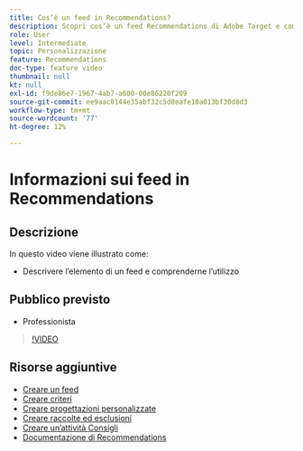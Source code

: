 ```yaml
---
title: Cos’è un feed in Recommendations?
description: Scopri cos’è un feed Recommendations di Adobe Target e come viene utilizzato
role: User
level: Intermediate
topic: Personalizzazione
feature: Recommendations
doc-type: feature video
thumbnail: null
kt: null
exl-id: f9de86e7-1967-4ab7-a600-00e86220f209
source-git-commit: ee9aac0144e35abf32c5d8eafe10a013bf30d8d3
workflow-type: tm+mt
source-wordcount: '77'
ht-degree: 12%

---
```


# Informazioni sui feed in Recommendations

## Descrizione

In questo video viene illustrato come:

* Descrivere l’elemento di un feed e comprenderne l’utilizzo

## Pubblico previsto

* Professionista

>[!VIDEO](https://video.tv.adobe.com/v/27695?quality=12)

## Risorse aggiuntive

* [Creare un feed](create-a-feed.md)
* [Creare criteri](create-criteria.md)
* [Creare progettazioni personalizzate](create-custom-designs.md)
* [Creare raccolte ed esclusioni](create-collections-and-exclusions.md)
* [Creare un’attività Consigli](create-a-recommendations-activity.md)
* [Documentazione di Recommendations](https://docs.adobe.com/content/help/en/target/using/recommendations/recommendations.html)
